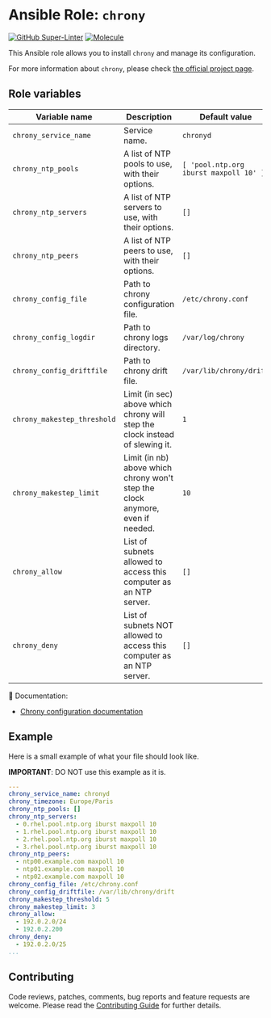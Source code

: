 # Ansible Role: `chrony`

[![GitHub Super-Linter](https://github.com/Frzk/ansible-role-chrony/actions/workflows/linter.yml/badge.svg)](https://github.com/marketplace/actions/super-linter)
[![Molecule](https://github.com/Frzk/ansible-role-chrony/actions/workflows/molecule.yml/badge.svg)](https://github.com/Frzk/ansible-role-chrony/actions/workflows/molecule.yml)

This Ansible role allows you to install `chrony` and manage its configuration.

For more information about `chrony`, please check [the official project page](https://chrony.tuxfamily.org/).


## Role variables

| Variable name               | Description                                                                    | Default value                          |
| --------------------------- | ------------------------------------------------------------------------------ | -------------------------------------- |
| `chrony_service_name`       | Service name.                                                                  | `chronyd`                              |
| `chrony_ntp_pools`          | A list of NTP pools to use, with their options.                                | `[ 'pool.ntp.org iburst maxpoll 10' ]` |
| `chrony_ntp_servers`        | A list of NTP servers to use, with their options.                              | `[]`                                   |
| `chrony_ntp_peers`          | A list of NTP peers to use, with their options.                                | `[]`                                   |
| `chrony_config_file`        | Path to chrony configuration file.                                             | `/etc/chrony.conf`                     |
| `chrony_config_logdir`      | Path to chrony logs directory.                                                 | `/var/log/chrony`                      |
| `chrony_config_driftfile`   | Path to chrony drift file.                                                     | `/var/lib/chrony/drift`                |
| `chrony_makestep_threshold` | Limit (in sec) above which chrony will step the clock instead of slewing it.   | `1`                                    |
| `chrony_makestep_limit`     | Limit (in nb) above which chrony won't step the clock anymore, even if needed. | `10`                                   |
| `chrony_allow`              | List of subnets allowed to access this computer as an NTP server.              | `[]`                                   |
| `chrony_deny`               | List of subnets NOT allowed to access this computer as an NTP server.          | `[]`                                   |

:green_book: Documentation:

- [Chrony configuration documentation](https://chrony.tuxfamily.org/doc/3.2/chrony.conf.html)


## Example

Here is a small example of what your file should look like.

**IMPORTANT**: DO NOT use this example as it is.

```yaml
---
chrony_service_name: chronyd
chrony_timezone: Europe/Paris
chrony_ntp_pools: []
chrony_ntp_servers:
  - 0.rhel.pool.ntp.org iburst maxpoll 10
  - 1.rhel.pool.ntp.org iburst maxpoll 10
  - 2.rhel.pool.ntp.org iburst maxpoll 10
  - 3.rhel.pool.ntp.org iburst maxpoll 10
chrony_ntp_peers:
  - ntp00.example.com maxpoll 10
  - ntp01.example.com maxpoll 10
  - ntp02.example.com maxpoll 10
chrony_config_file: /etc/chrony.conf
chrony_config_driftfile: /var/lib/chrony/drift
chrony_makestep_threshold: 5
chrony_makestep_limit: 3
chrony_allow:
  - 192.0.2.0/24
  - 192.0.2.200
chrony_deny:
  - 192.0.2.0/25
...
```


## Contributing

Code reviews, patches, comments, bug reports and feature requests are welcome. Please read the [Contributing Guide](CONTRIBUTING.md) for further details.
